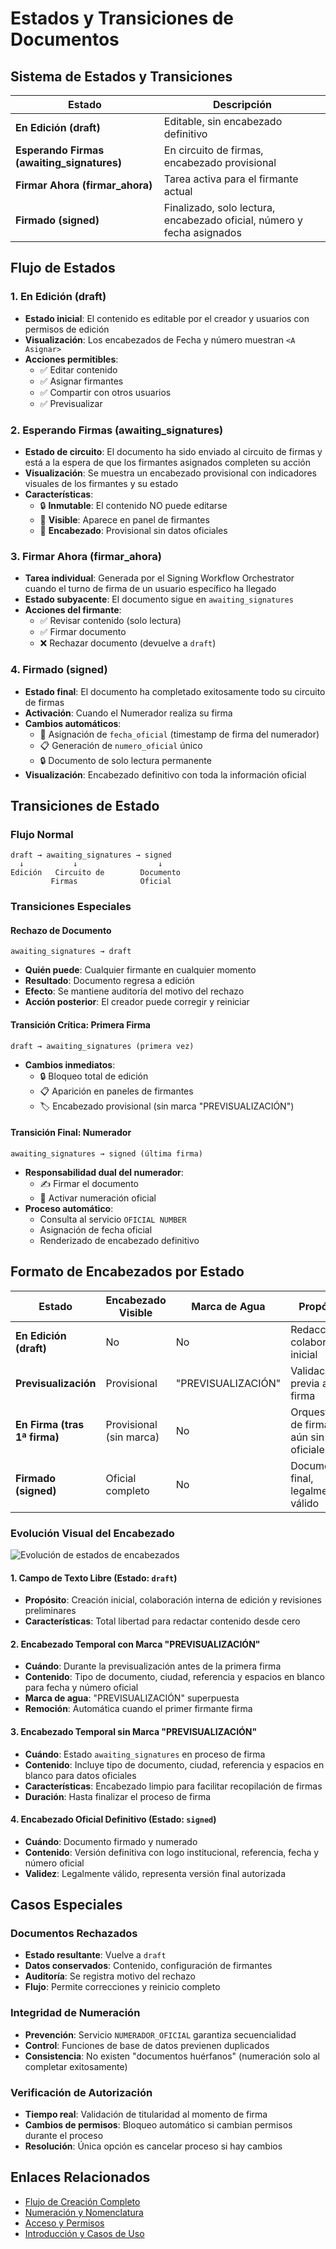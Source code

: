 # Estados y Transiciones de Documentos

## Sistema de Estados y Transiciones

| **Estado** | **Descripción** |
|------------|-----------------|
| **En Edición (draft)** | Editable, sin encabezado definitivo |
| **Esperando Firmas (awaiting_signatures)** | En circuito de firmas, encabezado provisional |
| **Firmar Ahora (firmar_ahora)** | Tarea activa para el firmante actual |
| **Firmado (signed)** | Finalizado, solo lectura, encabezado oficial, número y fecha asignados |

## Flujo de Estados

### 1. En Edición (draft)

- **Estado inicial**: El contenido es editable por el creador y usuarios con permisos de edición
- **Visualización**: Los encabezados de Fecha y número muestran `<A Asignar>`
- **Acciones permitibles**:
  - ✅ Editar contenido
  - ✅ Asignar firmantes
  - ✅ Compartir con otros usuarios
  - ✅ Previsualizar

### 2. Esperando Firmas (awaiting_signatures)

- **Estado de circuito**: El documento ha sido enviado al circuito de firmas y está a la espera de que los firmantes asignados completen su acción
- **Visualización**: Se muestra un encabezado provisional con indicadores visuales de los firmantes y su estado
- **Características**:
  - 🔒 **Inmutable**: El contenido NO puede editarse
  - 👥 **Visible**: Aparece en panel de firmantes
  - 📄 **Encabezado**: Provisional sin datos oficiales

### 3. Firmar Ahora (firmar_ahora)

- **Tarea individual**: Generada por el Signing Workflow Orchestrator cuando el turno de firma de un usuario específico ha llegado
- **Estado subyacente**: El documento sigue en `awaiting_signatures`
- **Acciones del firmante**:
  - ✅ Revisar contenido (solo lectura)
  - ✅ Firmar documento
  - ❌ Rechazar documento (devuelve a `draft`)

### 4. Firmado (signed)

- **Estado final**: El documento ha completado exitosamente todo su circuito de firmas
- **Activación**: Cuando el Numerador realiza su firma
- **Cambios automáticos**:
  - 🔢 Asignación de `fecha_oficial` (timestamp de firma del numerador)
  - 📋 Generación de `numero_oficial` único
  - 🔒 Documento de solo lectura permanente
- **Visualización**: Encabezado definitivo con toda la información oficial

## Transiciones de Estado

### Flujo Normal
```
draft → awaiting_signatures → signed
  ↓           ↓                  ↓
Edición   Circuito de        Documento
         Firmas              Oficial
```

### Transiciones Especiales

#### Rechazo de Documento
```
awaiting_signatures → draft
```
- **Quién puede**: Cualquier firmante en cualquier momento
- **Resultado**: Documento regresa a edición
- **Efecto**: Se mantiene auditoría del motivo del rechazo
- **Acción posterior**: El creador puede corregir y reiniciar

#### Transición Crítica: Primera Firma
```
draft → awaiting_signatures (primera vez)
```
- **Cambios inmediatos**:
  - 🔒 Bloqueo total de edición
  - 📋 Aparición en paneles de firmantes
  - 🏷️ Encabezado provisional (sin marca "PREVISUALIZACIÓN")

#### Transición Final: Numerador
```
awaiting_signatures → signed (última firma)
```
- **Responsabilidad dual del numerador**:
  - ✍️ Firmar el documento
  - 🔢 Activar numeración oficial
- **Proceso automático**:
  - Consulta al servicio `OFICIAL NUMBER`
  - Asignación de fecha oficial
  - Renderizado de encabezado definitivo

## Formato de Encabezados por Estado

| **Estado** | **Encabezado Visible** | **Marca de Agua** | **Propósito** |
|------------|------------------------|-------------------|---------------|
| **En Edición (draft)** | No | No | Redacción y colaboración inicial |
| **Previsualización** | Provisional | "PREVISUALIZACIÓN" | Validación previa a la firma |
| **En Firma (tras 1ª firma)** | Provisional (sin marca) | No | Orquestación de firmas, aún sin datos oficiales |
| **Firmado (signed)** | Oficial completo | No | Documento final, legalmente válido |

### Evolución Visual del Encabezado

![Evolución de estados de encabezados](../assets/images/docs/Evolución_estados_encabezados.png)

#### 1. Campo de Texto Libre (Estado: `draft`)
- **Propósito**: Creación inicial, colaboración interna de edición y revisiones preliminares
- **Características**: Total libertad para redactar contenido desde cero

#### 2. Encabezado Temporal con Marca "PREVISUALIZACIÓN"
- **Cuándo**: Durante la previsualización antes de la primera firma
- **Contenido**: Tipo de documento, ciudad, referencia y espacios en blanco para fecha y número oficial
- **Marca de agua**: "PREVISUALIZACIÓN" superpuesta
- **Remoción**: Automática cuando el primer firmante firma

#### 3. Encabezado Temporal sin Marca "PREVISUALIZACIÓN"
- **Cuándo**: Estado `awaiting_signatures` en proceso de firma
- **Contenido**: Incluye tipo de documento, ciudad, referencia y espacios en blanco para datos oficiales
- **Características**: Encabezado limpio para facilitar recopilación de firmas
- **Duración**: Hasta finalizar el proceso de firma

#### 4. Encabezado Oficial Definitivo (Estado: `signed`)
- **Cuándo**: Documento firmado y numerado
- **Contenido**: Versión definitiva con logo institucional, referencia, fecha y número oficial
- **Validez**: Legalmente válido, representa versión final autorizada

## Casos Especiales

### Documentos Rechazados
- **Estado resultante**: Vuelve a `draft`
- **Datos conservados**: Contenido, configuración de firmantes
- **Auditoría**: Se registra motivo del rechazo
- **Flujo**: Permite correcciones y reinicio completo

### Integridad de Numeración
- **Prevención**: Servicio `NUMERADOR_OFICIAL` garantiza secuencialidad
- **Control**: Funciones de base de datos previenen duplicados
- **Consistencia**: No existen "documentos huérfanos" (numeración solo al completar exitosamente)

### Verificación de Autorización
- **Tiempo real**: Validación de titularidad al momento de firma
- **Cambios de permisos**: Bloqueo automático si cambian permisos durante el proceso
- **Resolución**: Única opción es cancelar proceso si hay cambios

## Enlaces Relacionados

- [Flujo de Creación Completo](./02-flujo-creacion-completo.md)
- [Numeración y Nomenclatura](./04-numeracion-nomenclatura.md)
- [Acceso y Permisos](./05-acceso-permisos.md)
- [Introducción y Casos de Uso](./01-introduccion-casos-uso.md)